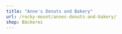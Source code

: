 ```yaml
---
title: "Anne's Donuts and Bakery"
url: /rocky-mount/annes-donuts-and-bakery/
shop: Bäckerei
---
```

